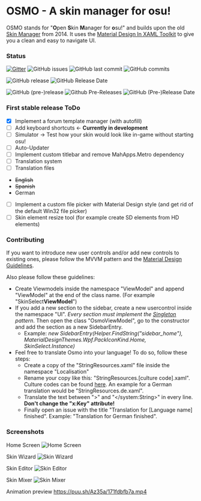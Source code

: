 # OSMO - A skin manager for osu!

 OSMO stands for "**O**pen **S**kin **M**anager for **o**su!" and builds upon the old [Skin Manager](https://osu.ppy.sh/community/forums/topics/231747 "Skin Manager") from 2014. It uses the [Material Design In XAML Toolkit](https://github.com/ButchersBoy/MaterialDesignInXamlToolkit "Material Design In XAML Toolkit") to give you a clean and easy to navigate UI.

### Status

[![Gitter](https://img.shields.io/badge/Gitter-Join%20Chat-green.svg?style=flat-square)](https://gitter.im/OsmoChat/Lobby)
![GitHub issues](https://img.shields.io/github/issues/BlackTasty/Osmo.svg?style=flat-square)
![GitHub last commit](https://img.shields.io/github/last-commit/BlackTasty/Osmo.svg?style=flat-square)
![GitHub commits](https://img.shields.io/github/commits-since/BlackTasty/Osmo/0.0.1.50-alpha.svg?style=flat-square)

![GitHub release](https://img.shields.io/github/release/BlackTasty/Osmo.svg?style=flat-square)
![GitHub Release Date](https://img.shields.io/github/release-date/BlackTasty/Osmo.svg?style=flat-square)

![GitHub (pre-)release](https://img.shields.io/github/release/BlackTasty/Osmo/all.svg?style=flat-square&label=pre-release)
![Github Pre-Releases](https://img.shields.io/github/downloads-pre/BlackTasty/Osmo/latest/total.svg?style=flat-square&colorB=f57b40)
![GitHub (Pre-)Release Date](https://img.shields.io/github/release-date-pre/BlackTasty/Osmo.svg?style=flat-square&label=pre-release%20date&colorB=f57b40)

### First stable release ToDo

- [x] Implement a forum template manager (with autofill)
- [ ] Add keyboard shortcuts <- **Currently in development**
- [ ] Simulator -> Test how your skin would look like in-game without starting osu!
- [ ] Auto-Updater
- [ ] Implement custom titlebar and remove MahApps.Metro dependency
- [ ] Translation system
- [ ] Translation files
 - <s>English</s>
 - <s>Spanish</s>
 - German
- [ ] Implement a custom file picker with Material Design style (and get rid of the default Win32 file picker)
- [ ] Skin element resize tool (for example create SD elements from HD elements)

### Contributing

If you want to introduce new user controls and/or add new controls to existing ones, please follow the MVVM pattern and the [Material Design Guidelines](https://material.io/design/).

Also please follow these guidelines:
- Create Viewmodels inside the namespace "ViewModel" and append "ViewModel" at the end of the class name. (For example "SkinSelect**ViewModel**")
- If you add a new section to the sidebar, create a new usercontrol inside the namespace "UI". *Every section must implement the [Singleton](http://csharpindepth.com/Articles/General/Singleton.aspx) pattern*. Then open the class "OsmoViewModel", go to the constructor and add the section as a new SidebarEntry.
  - Example: *new SidebarEntry(Helper.FindString("sidebar_home"), MaterialDesignThemes.Wpf.PackIconKind.Home, SkinSelect.Instance)*
- Feel free to translate Osmo into your language! To do so, follow these steps:
  - Create a copy of the "StringResources.xaml" file inside the namespace "Localisation"
  - Rename your copy like this: "StringResources.[culture code].xaml". Culture codes can be found [here](https://msdn.microsoft.com/en-us/library/hh441729.aspx?f=255&MSPPError=-2147217396). An example for a German translation would be "StringResources.de.xaml".
  - Translate the text between ">" and "</system:String>" in every line. **Don't change the "x:Key" attribute!**
  - Finally open an issue with the title "Translation for [Language name] finished". Example: "Translation for German finished". 

### Screenshots

Home Screen
![Home Screen](https://i.ppy.sh/3355c94f3fcad37f00f9b516e7129d7d0f09dfa7/68747470733a2f2f7075752e73682f417a3255632f636665393337643333662e6a7067 "Home Screen")

Skin Wizard
![Skin Wizard](https://i.ppy.sh/2cf56be9724b86760c13684467017ee8e7ee757c/68747470733a2f2f7075752e73682f417a3259522f386631643037633034352e6a7067 "Skin Wizard")

Skin Editor
![Skin Editor](https://i.ppy.sh/3780c698ed84648aa1fe4fca3dd7bf58edb72e5c/68747470733a2f2f7075752e73682f417a3330582f306436386364396162302e6a7067 "Skin Editor")

Skin Mixer
![Skin Mixer](https://i.ppy.sh/c89807d0d7f17859c748f05b40c6d269260401e7/68747470733a2f2f7075752e73682f41415434372f653434626530633132352e6a7067 "Skin Mixer")

Animation preview 
https://puu.sh/Az35a/171fdbfb7a.mp4
